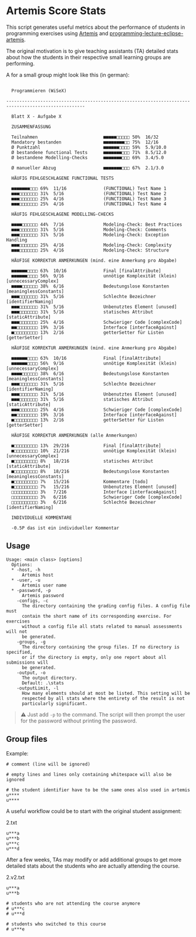 # Artemis Score Stats

This script generates useful metrics about the performance of students in programming exercises using [Artemis](https://github.com/ls1intum/Artemis) and [programming-lecture-eclipse-artemis](https://github.com/kit-sdq/programming-lecture-eclipse-artemis).

The original motivation is to give teaching assistants (TA) detailed stats about how the students in their respective small learning groups are performing.

A for a small group might look like this (in german):

```

  Programmieren (WiSeX)

----------------------------------------------------------------------------------------------------

  Blatt X - Aufgabe X

  ZUSAMMENFASSUNG

  Teilnahmen                         ■■■■■□□□□□ 50%  16/32
  Mandatory bestanden                ■■■■■■■■□□ 75%  12/16
  Ø Punktzahl                        ■■■■■■□□□□ 59%  5.9/10.0
  Ø bestandene functional Tests      ■■■■■■■□□□ 71%  8.5/12.0
  Ø bestandene Modelling-Checks      ■■■■■■■□□□ 69%  3.4/5.0

  Ø manueller Abzug                  ■■■■■■■□□□ 67%  2.1/3.0

  HÄUFIG FEHLGESCHLAGENE FUNCTIONAL TESTS

  ■■■■■■■□□□ 69%  11/16              (FUNCTIONAL) Test Name 1
  ■■■□□□□□□□ 31%  5/16               (FUNCTIONAL) Test Name 2
  ■■■□□□□□□□ 25%  4/16               (FUNCTIONAL) Test Name 3
  ■■■□□□□□□□ 25%  4/16               (FUNCTIONAL) Test Name 4

  HÄUFIG FEHLGESCHLAGENE MODELLING-CHECKS

  ■■■■□□□□□□ 44%  7/16               Modeling-Check: Best Practices
  ■■■□□□□□□□ 31%  5/16               Modeling-Check: Comments
  ■■■□□□□□□□ 31%  5/16               Modeling-Check: Exception Handling
  ■■■□□□□□□□ 25%  4/16               Modeling-Check: Complexity
  ■■■□□□□□□□ 25%  4/16               Modeling-Check: Structure

  HÄUFIGE KORREKTUR ANMERKUNGEN (mind. eine Anmerkung pro Abgabe)

  ■■■■■■□□□□ 63%  10/16              Final [finalAttribute]
  ■■■■■■□□□□ 56%  9/16               unnötige Komplexität (klein) [unnecessaryComplex]
  ■■■■□□□□□□ 38%  6/16               Bedeutungslose Konstanten [meaninglessConstants]
  ■■■□□□□□□□ 31%  5/16               Schlechte Bezeichner [identifierNaming]
  ■■■□□□□□□□ 31%  5/16               Unbenutztes Element [unused]
  ■■■□□□□□□□ 31%  5/16               statisches Attribut [staticAttribute]
  ■■■□□□□□□□ 25%  4/16               Schwieriger Code [complexCode]
  ■■□□□□□□□□ 19%  3/16               Interface [interfaceAgainst]
  ■□□□□□□□□□ 13%  2/16               getterSetter für Listen [getterSetter]

  HÄUFIGE KORREKTUR ANMERKUNGEN (mind. eine Anmerkung pro Abgabe)

  ■■■■■■□□□□ 63%  10/16              Final [finalAttribute]
  ■■■■■■□□□□ 56%  9/16               unnötige Komplexität (klein) [unnecessaryComplex]
  ■■■■□□□□□□ 38%  6/16               Bedeutungslose Konstanten [meaninglessConstants]
  ■■■□□□□□□□ 31%  5/16               Schlechte Bezeichner [identifierNaming]
  ■■■□□□□□□□ 31%  5/16               Unbenutztes Element [unused]
  ■■■□□□□□□□ 31%  5/16               statisches Attribut [staticAttribute]
  ■■■□□□□□□□ 25%  4/16               Schwieriger Code [complexCode]
  ■■□□□□□□□□ 19%  3/16               Interface [interfaceAgainst]
  ■□□□□□□□□□ 13%  2/16               getterSetter für Listen [getterSetter]

  HÄUFIGE KORREKTUR ANMERKUNGEN (alle Anmerkungen)

  ■□□□□□□□□□ 13%  29/216             Final [finalAttribute]
  ■□□□□□□□□□ 10%  21/216             unnötige Komplexität (klein) [unnecessaryComplex]
  ■□□□□□□□□□ 8%   18/216             statisches Attribut [staticAttribute]
  ■□□□□□□□□□ 8%   18/216             Bedeutungslose Konstanten [meaninglessConstants]
  ■□□□□□□□□□ 7%   15/216             Kommentare [todo]
  ■□□□□□□□□□ 7%   15/216             Unbenutztes Element [unused]
  □□□□□□□□□□ 3%   7/216              Interface [interfaceAgainst]
  □□□□□□□□□□ 3%   6/216              Schwieriger Code [complexCode]
  □□□□□□□□□□ 3%   6/216              Schlechte Bezeichner [identifierNaming]

  INDIVIDUELLE KOMMENTARE

  -0.5P das ist ein individueller Kommentar
```

## Usage

```
Usage: <main class> [options]
  Options:
  * -host, -h
      Artemis host
  * -user, -u
      Artemis user name
  * -password, -p
      Artemis password
    -configs, -c
      The directory containing the grading config files. A config file must
      contain the short name of its corresponding exercise. For exercises
      without a config file all stats related to manual assessments will not
      be generated.
    -groups, -g
      The directory containing the group files. If no directory is specified,
      or if the directory is empty, only one report about all submissions will
      be generated.
    -output, -o
      The output directory.
      Default: .\stats
    -outputLimit, -l
      How many elements should at most be listed. This setting will be
      respected by all stats where the entirety of the result is not
      particularly significant.
```

> :warning: Just add `-p` to the command. The script will then prompt the user for the password without printing the password.

## Group files

Example:

```
# comment (line will be ignored)

# empty lines and lines only containing whitespace will also be ignored

# the student identifier have to be the same ones also used in artemis
u****
u****
```

A useful workflow could be to start with the original student assignment:

2.txt

```
u***a
u***b
u***c
u***d
```

After a few weeks, TAs may modify or add additional groups to get more detailed stats about the students who are actually attending the course.

2.v2.txt

```
u***a
u***b

# students who are not attending the course anymore
# u***c
# u***d

# students who switched to this course
# u***e
```
